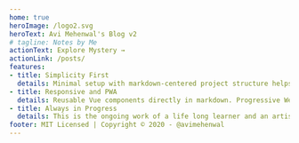 ```yaml
---
home: true
heroImage: /logo2.svg
heroText: Avi Mehenwal's Blog v2
# tagline: Notes by Me
actionText: Explore Mystery →
actionLink: /posts/
features:
- title: Simplicity First
  details: Minimal setup with markdown-centered project structure helps focus on writing.
- title: Responsive and PWA
  details: Reusable Vue components directly in markdown. Progressive Web Application with responsive design.
- title: Always in Progress
  details: This is the ongoing work of a life long learner and an artist in making. Lets make some Art together.
footer: MIT Licensed | Copyright © 2020 - @avimehenwal
---
```


<!-- <posts /> -->
<SimpleNewsletter/>
